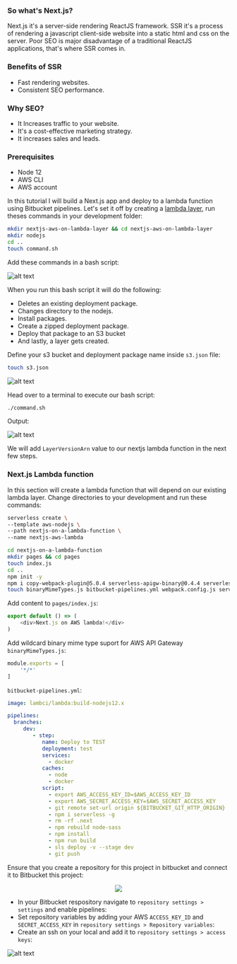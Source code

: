 ### So what's Next.js?

Next.js it's a server-side rendering ReactJS framework. SSR it's a process of rendering a javascript client-side website into a static html and css on the server. Poor SEO is major disadvantage of a traditional ReactJS applications, that's where SSR comes in.

### Benefits of SSR

* Fast rendering websites.
* Consistent SEO performance.

### Why SEO?

* It Increases traffic to your website.
* It's a cost-effective marketing strategy.
* It increases sales and leads.

### Prerequisites

* Node 12
* AWS CLI
* AWS account

<p class="markdown-paragraph">In this tutorial I will build a Next.js app and deploy to a lambda function using Bitbucket pipelines. Let's set it off by creating a <a class="markdown-link" href="/blog/aws-lambda-layers">lambda layer</a>, run theses commands in your development folder:</p>

```bash
mkdir nextjs-aws-on-lambda-layer && cd nextjs-aws-on-lambda-layer 
mkdir nodejs
cd ..
touch command.sh
```

Add these commands in a bash script:

![alt text](https://nextjs-portfolio.s3.amazonaws.com/layer-shell-script.png "AWS Lambda Layers")

When you run this bash script it will do the following:

* Deletes an existing deployment package.
* Changes directory to the nodejs.
* Install packages.
* Create a zipped deployment package.
* Deploy that package to an S3 bucket
* And lastly, a layer gets created.

Define your s3 bucket and deployment package name inside `s3.json` file:

```bash
touch s3.json
```

![alt text](https://nextjs-portfolio.s3.amazonaws.com/s3-bucket-json.png "AWS S3 bucket")

Head over to a terminal to execute our bash script:

```bash
./command.sh
```

Output:

![alt text](https://nextjs-portfolio.s3.amazonaws.com/shell-script-output.png "Shell script")

We will add `LayerVersionArn` value to our nextjs lambda function in the next few steps.

### Next.js Lambda function

In this section will create a lambda function that will depend on our existing lambda layer. Change directories to your development and run these commands:

```bash
serverless create \
--template aws-nodejs \
--path nextjs-on-a-lambda-function \
--name nextjs-aws-lambda
```
```bash
cd nextjs-on-a-lambda-function
mkdir pages && cd pages
touch index.js
cd ..
npm init -y
npm i copy-webpack-plugin@5.0.4 serverless-apigw-binary@0.4.4 serverless-offline@4.1.4 serverless-webpack@5.3.1 webpack-node-externals@1.7.2 --save-dev
touch binaryMimeTypes.js bitbucket-pipelines.yml webpack.config.js server.js
```

Add content to `pages/index.js`:

```javascript
export default () => (
    <div>Next.js on AWS lambda!</div>
)
```

Add wildcard binary mime type suport for AWS API Gateway `binaryMimeTypes.js`:
```javascript
module.exports = [
    '*/*'
]
```

`bitbucket-pipelines.yml`:

```yaml
image: lambci/lambda:build-nodejs12.x

pipelines:
  branches:      
     dev:
        - step:
           name: Deploy to TEST
           deployment: test
           services:
             - docker
           caches:
             - node
             - docker
           script:
             - export AWS_ACCESS_KEY_ID=$AWS_ACCESS_KEY_ID
             - export AWS_SECRET_ACCESS_KEY=$AWS_SECRET_ACCESS_KEY
             - git remote set-url origin ${BITBUCKET_GIT_HTTP_ORIGIN}
             - npm i serverless -g
             - rm -rf .next
             - npm rebuild node-sass
             - npm install
             - npm run build
             - sls deploy -v --stage dev
             - git push
```

Ensure that you create a repository for this project in bitbucket and connect it to Bitbucket this project:

<p align="center">
  <img src="https://nextjs-portfolio.s3.amazonaws.com/new-bitbucket-repository.png">
</p>

* In your Bitbucket respository navigate to `repository settings > settings` and enable pipelines:
* Set repository variables by adding your AWS `ACCESS_KEY_ID` and `SECRET_ACCESS_KEY` in `repository settings > Repository variables`:
* Create an ssh on your local and add it to `repository settings > access keys`:

![alt text](https://nextjs-portfolio.s3.amazonaws.com/ssh-key.png "Generate ssh key")


